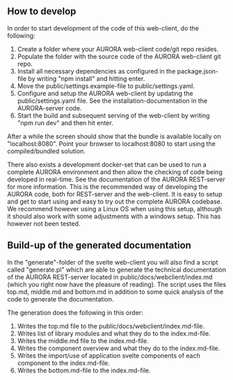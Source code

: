 ## How to develop

In order to start development of the code of this web-client, do the following:

1. Create a folder where your AURORA web-client code/git repo resides.
1. Populate the folder with the source code of the AURORA web-client git repo.
1. Install all necessary dependencies as configured in the package.json-file by writing "npm install" and hitting enter.
1. Move the public/settings.example-file to public/settings.yaml.
1. Configure and setup the AURORA web-client by updating the public/settings.yaml file. See the installation-documentation 
in the AURORA-server code.
1. Start the build and subsequent serving of the web-client by writing "npm run dev" and then hit enter.

After a while the screen should show that the bundle is available locally on "localhost:8080". Point your browser 
to localhost:8080 to start using the compiled/bundled solution.

There also exists a development docker-set that can be used to run a complete AURORA environment and then allow the 
checking of code being developed in real-time. See the documentation of the AURORA REST-server for more information. This is 
the recommended way of developing the AURORA code, both for REST-server and the web-client. It is easy to setup and get to 
start using and easy to try out the complete AURORA codebase. We recommend however using a Linux OS when using this setup, although 
it should also work with some adjustments with a windows setup. This has however not been tested. 

## Build-up of the generated documentation

In the "generate"-folder of the svelte web-client you will also find a script called "generate.pl" which are able to generate 
the technical documentation of the AURORA REST-server located in public/docs/webclient/index.md (which you right now have the pleasure of 
reading). The script uses the files top.md, middle.md and bottom.md in addition to some quick analysis of the code to generate the 
documentation.

The generation does the following in this order:

1. Writes the top.md file to the public/docs/webclient/index.md-file.
1. Writes list of library modules and what they do to the index.md-file.
1. Writes the middle.md file to the index.md-file.
1. Writes the component overview and what they do to the index.md-file.
1. Writes the import/use of application svelte components of each component to the index.md-file.
1. Writes the bottom.md-file to the index.md-file.
